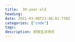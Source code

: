 ```yaml
---
title:  30-year-old
heading: 
date: 2021-03-08T23:48:01.739Z
categories: ["code"]
tags: 
description: 祝我生日快乐
---
```


